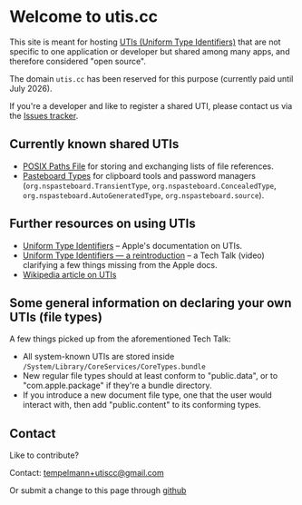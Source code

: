 # Welcome to utis.cc

This site is meant for hosting [UTIs (Uniform Type Identifiers)](https://en.wikipedia.org/wiki/Uniform_Type_Identifier) that are not specific to one application or developer but shared among many apps, and therefore considered "open source".

The domain `utis.cc` has been reserved for this purpose (currently paid until July 2026).

If you're a developer and like to register a shared UTI, please contact us via the [Issues tracker](https://github.com/utiscc/utiscc.github.io/issues).

## Currently known shared UTIs

- [POSIX Paths File](https://github.com/utiscc/DotPathsFileSpec) for storing and exchanging lists of file references.
- [Pasteboard Types](https://utis.cc/nspasteboard.html) for clipboard tools and password managers (`org.nspasteboard.TransientType`, `org.nspasteboard.ConcealedType`, `org.nspasteboard.AutoGeneratedType`, `org.nspasteboard.source`).

## Further resources on using UTIs

- [Uniform Type Identifiers](https://developer.apple.com/documentation/uniformtypeidentifiers) – Apple's documentation on UTIs.
- [Uniform Type Identifiers — a reintroduction](https://developer.apple.com/videos/play/tech-talks/10696) – a Tech Talk (video) clarifying a few things missing from the Apple docs.
- [Wikipedia article on UTIs](https://en.wikipedia.org/wiki/Uniform_Type_Identifier)

## Some general information on declaring your own UTIs (file types)

A few things picked up from the aforementioned Tech Talk:

- All system-known UTIs are stored inside `/System/Library/CoreServices/CoreTypes.bundle`
- New regular file types should at least conform to "public.data", or to "com.apple.package" if they're a bundle directory.
- If you introduce a new document file type, one that the user would interact with, then add "public.content" to its conforming types.

## Contact

Like to contribute?

Contact: tempelmann+utiscc@gmail.com

Or submit a change to this page through [github](https://github.com/utiscc/utiscc.github.io)
